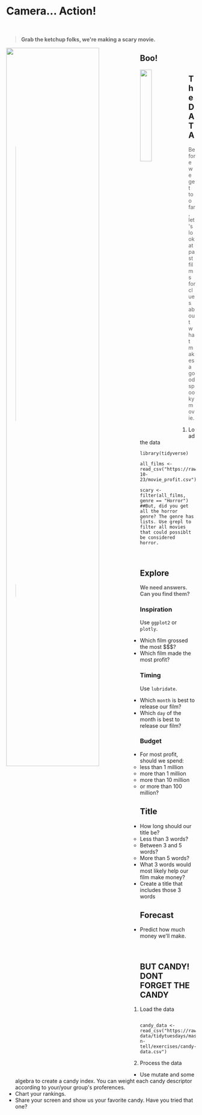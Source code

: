 # Camera... Action!

<br>

> **Grab the ketchup folks, we're making a scary movie.**
>


<img src="https://i.pinimg.com/564x/fe/9c/32/fe9c3239eb69dbc16ee4e78bd386ebc5.jpg" align="left" width="70%">

## Boo!

<img src="https://i.pinimg.com/originals/5b/4d/6b/5b4d6be9dbe61d57eacf3e467fbb4ea8.png" width="25%" align="left" >


## The DATA

> Before we get too far, let's look at past films for clues about what makes a good spooky movie.


1. Load the data

```{r}
library(tidyverse)

all_films <- read_csv("https://raw.githubusercontent.com/rfordatascience/tidytuesday/master/data/2018/2018-10-23/movie_profit.csv")

scary <- filter(all_films, genre == "Horror") ##But, did you get all the horror genre? The genre has lists. Use grepl to filter all movies that could possiblt be considered horror.
```

<br>

## Explore

> **We need answers. Can you find them?**

### Inspiration

Use `ggplot2` or `plotly`.

- Which film grossed the most $$$?  
- Which film made the most profit?

### Timing

Use `lubridate`.

- Which `month` is best to release our film?
- Which `day` of the month is best to release our film?

### Budget

- For most profit, should we spend: 
    - less than 1 million
    - more than 1 million
    - more than 10 million
    - or more than 100 million?

## Title

- How long should our title be?
    - Less than 3 words?
    - Between 3 and 5 words?
    - More than 5 words?
- What 3 words would most likely help our film make money?
- Create a title that includes those 3 words   
 
## Forecast 
- Predict how much money we'll make.


<br>

## BUT CANDY! DONT FORGET THE CANDY

1. Load the data

```{r load candy}

candy_data <- read_csv("https://raw.githubusercontent.com/MPCA-data/tidytuesdays/master/show-n-tell/exercises/candy-data.csv")

```

2. Process the data

- Use mutate and some algebra to create a candy index. You can weight each candy descriptor according to your/your group's proferences.
- Chart your rankings.
- Share your screen and show us your favorite candy. Have you tried that one?


